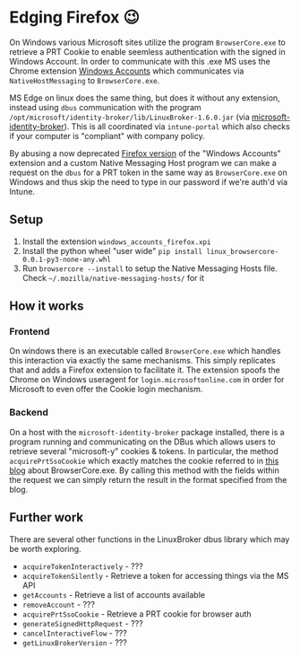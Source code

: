 # Edging Firefox 😉

On Windows various Microsoft sites utilize the program `BrowserCore.exe` to retrieve a PRT Cookie to enable seemless authentication with the signed in Windows Account. In order to communicate with this .exe MS uses the Chrome extension [Windows Accounts](https://chrome.google.com/webstore/detail/windows-accounts/ppnbnpeolgkicgegkbkbjmhlideopiji) which communicates via `NativeHostMessaging` to `BrowserCore.exe`.

MS Edge on linux does the same thing, but does it without any extension, instead using `dbus` communication with the program `/opt/microsoft/identity-broker/lib/LinuxBroker-1.6.0.jar` (via [microsoft-identity-broker](https://ubuntu.pkgs.org/20.04/microsoft-prod-amd64/microsoft-identity-broker_1.2.0_amd64.deb.html)). This is all coordinated via `intune-portal` which also checks if your computer is "compliant" with company policy.

By abusing a now deprecated [Firefox version](https://addons.mozilla.org/en-US/firefox/addon/windows-10-accounts-port/) of the "Windows Accounts" extension and a custom Native Messaging Host program we can make a request on the `dbus` for a PRT token in the same way as `BrowserCore.exe` on Windows and thus skip the need to type in our password if we're auth'd via Intune.

## Setup

1. Install the extension `windows_accounts_firefox.xpi`
2. Install the python wheel "user wide" `pip install linux_browsercore-0.0.1-py3-none-any.whl`
3. Run `browsercore --install` to setup the Native Messaging Hosts file. Check `~/.mozilla/native-messaging-hosts/` for it

## How it works

### Frontend

On windows there is an executable called `BrowserCore.exe` which handles this interaction via exactly the same mechanisms. This simply replicates that and adds a Firefox extension to facilitate it. The extension spoofs the Chrome on Windows useragent for `login.microsoftonline.com` in order for Microsoft to even offer the Cookie login mechanism.

### Backend

On a host with the `microsoft-identity-broker` package installed, there is a program running and communicating on the DBus which allows users to retrieve several "microsoft-y" cookies & tokens. In particular, the method `acquirePrtSsoCookie` which exactly matches the cookie referred to in [this blog](https://dirkjanm.io/abusing-azure-ad-sso-with-the-primary-refresh-token/) about BrowserCore.exe. By calling this method with the fields within the request we can simply return the result in the format specified from the blog.


## Further work

There are several other functions in the LinuxBroker dbus library which may be worth exploring.

- `acquireTokenInteractively` - ???
- `acquireTokenSilently` - Retrieve a token for accessing things via the MS API
- `getAccounts` - Retrieve a list of accounts available
- `removeAccount` - ???
- `acquirePrtSsoCookie` - Retrieve a PRT cookie for browser auth
- `generateSignedHttpRequest` - ???
- `cancelInteractiveFlow` - ???
- `getLinuxBrokerVersion` - ???
